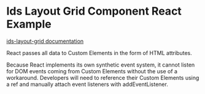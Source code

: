 # Ids Layout Grid Component React Example

[ids-layout-grid documentation](https://github.com/infor-design/enterprise-wc/blob/main/src/components/ids-layout-grid/README.md)

React passes all data to Custom Elements in the form of HTML attributes.

Because React implements its own synthetic event system, it cannot listen for DOM events coming from Custom Elements without the use of a workaround. Developers will need to reference their Custom Elements using a ref and manually attach event listeners with addEventListener.
